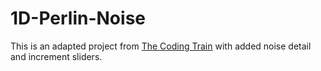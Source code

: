 # 1D-Perlin-Noise
This is an adapted project from [The Coding Train](https://www.youtube.com/watch?v=y7sgcFhk6ZM) with added noise detail and increment sliders.